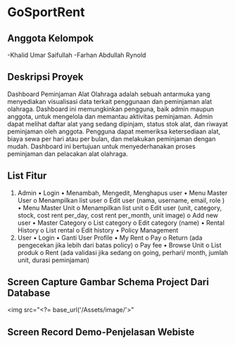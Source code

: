 # GoSportRent

## Anggota Kelompok

-Khalid Umar Saifullah
-Farhan Abdullah Rynold

## Deskripsi Proyek

Dashboard Peminjaman Alat Olahraga adalah sebuah antarmuka yang menyediakan visualisasi data terkait penggunaan dan peminjaman alat olahraga. Dashboard ini memungkinkan pengguna, baik admin maupun anggota, untuk mengelola dan memantau aktivitas peminjaman. Admin dapat melihat daftar alat yang sedang dipinjam, status stok alat, dan riwayat peminjaman oleh anggota. Pengguna dapat memeriksa ketersediaan alat, biaya sewa per hari atau per bulan, dan melakukan peminjaman dengan mudah. Dashboard ini bertujuan untuk menyederhanakan proses peminjaman dan pelacakan alat olahraga.

## List Fitur

1. Admin
   • Login
   • Menambah, Mengedit, Menghapus user
   • Menu Master User
   o Menampilkan list user
   o Edit user (nama, username, email, role )
   • Menu Master Unit
   o Menampilkan list unit
   o Edit user (unit, category, stock, cost rent per_day, cost rent per_month, unit image)
   o Add new user
   • Master Category
   o List category
   o Edit category (name)
   • Rental History
   o List rental
   o Edit history
   • Policy Management
2. User
   • Login
   • Ganti User Profile
   • My Rent
   o Pay
   o Return (ada pengecekan jika lebih dari batas policy)
   o Pay fee
   • Browse Unit
   o List produk
   o Rent (ada validasi jika sedang on going, perhari/ month, jumlah unit, durasi peminjaman)

## Screen Capture Gambar Schema Project Dari Database

<img src="<?= base_url('/Assets/image/'>"

## Screen Record Demo-Penjelasan Webiste
